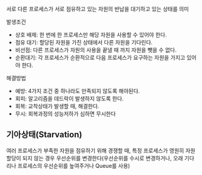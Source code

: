 서로 다른 프로세스가 서로 점유하고 있는 자원의 반납을 대기하고 있는 상태를 의미


발생조건
-  상호 배제: 한 번에 한 프로세스만 해당 자원을 사용할 수 있어야 한다.
-  점유 대기: 할당된 자원을 가진 상태에서 다른 자원을 기다린다.
-  비선점: 다른 프로세스가 자원의 사용을 끝낼 때 까지 자원을 뺏을 수 없다.
-  순환대기: 각 프로세스가 순환적으로 다음 프로세스가 요구하는 자원을 가지고 있어야 한다.


해결방법
- 예방: 4가지 조건 중 하나라도 만족되지 않도록 해야된다.
- 회피: 알고리즘을 데드락이 발생하지 않도록 한다.
- 회복: 교착상태가 발생할 때, 해결한다.
- 무시: 회복과정의 성능저하가 심하면 무시한다


## 기아상태(Starvation)

여러 프로세스가 부족한 자원을 점유하기 위해 경쟁할 때, 특정 프로세스가 영원히 자원 할당이 되지 않는 경우
우선순위를 변경한다(우선순위를 수시로 변경하거나, 오래 기다리나 프로세스의 우선순위를 높여주거나 Queue를 사용)







